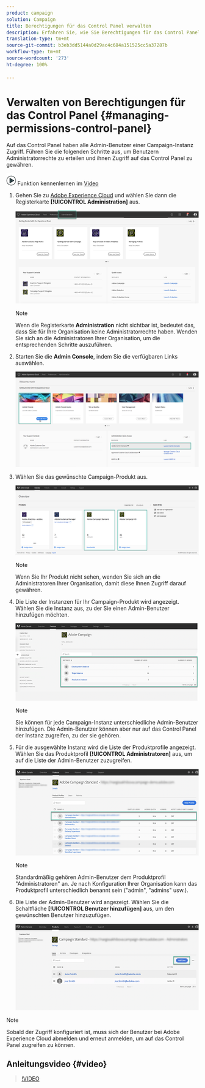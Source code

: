 ```yaml
---
product: campaign
solution: Campaign
title: Berechtigungen für das Control Panel verwalten
description: Erfahren Sie, wie Sie Berechtigungen für das Control Panel verwalten
translation-type: tm+mt
source-git-commit: b3eb3dd5144a0d29ac4c684a151525cc5a37287b
workflow-type: tm+mt
source-wordcount: '273'
ht-degree: 100%

---
```



# Verwalten von Berechtigungen für das Control Panel {#managing-permissions-control-panel}

Auf das Control Panel haben alle Admin-Benutzer einer Campaign-Instanz Zugriff. Führen Sie die folgenden Schritte aus, um Benutzern Administratorrechte zu erteilen und ihnen Zugriff auf das Control Panel zu gewähren.

![](assets/do-not-localize/how-to-video.png) Funktion kennenlernen im [Video](#video)

1. Gehen Sie zu [Adobe Experience Cloud](https://experiencecloud.adobe.com/) und wählen Sie dann die Registerkarte **[!UICONTROL Administration]** aus.

   ![](assets/do-not-localize/control_panel_add_user1.png)

   >[!NOTE]
   >
   >Wenn die Registerkarte <b>Administration</b> nicht sichtbar ist, bedeutet das, dass Sie für Ihre Organisation keine Administratorrechte haben. Wenden Sie sich an die Administratoren Ihrer Organisation, um die entsprechenden Schritte auszuführen.

1. Starten Sie die **Admin Console**, indem Sie die verfügbaren Links auswählen.

   ![](assets/do-not-localize/control_panel_admin1.png)

1. Wählen Sie das gewünschte Campaign-Produkt aus.

   ![](assets/do-not-localize/control_panel_add_user3.png)

   >[!NOTE]
   >
   >Wenn Sie Ihr Produkt nicht sehen, wenden Sie sich an die Administratoren Ihrer Organisation, damit diese Ihnen Zugriff darauf gewähren.

1. Die Liste der Instanzen für Ihr Campaign-Produkt wird angezeigt. Wählen Sie die Instanz aus, zu der Sie einen Admin-Benutzer hinzufügen möchten.

   ![](assets/do-not-localize/control_panel_add_user4.png)

   >[!NOTE]
   >
   >Sie können für jede Campaign-Instanz unterschiedliche Admin-Benutzer hinzufügen. Die Admin-Benutzer können aber nur auf das Control Panel der Instanz zugreifen, zu der sie gehören.

1. Für die ausgewählte Instanz wird die Liste der Produktprofile angezeigt. Wählen Sie das Produktprofil **[!UICONTROL Administratoren]** aus, um auf die Liste der Admin-Benutzer zuzugreifen.

   ![](assets/do-not-localize/control_panel_add_user_5.png)

   >[!NOTE]
   >
   >Standardmäßig gehören Admin-Benutzer dem Produktprofil &quot;Administratoren&quot; an. Je nach Konfiguration Ihrer Organisation kann das Produktprofil unterschiedlich benannt sein (&quot;admin&quot;, &quot;admins&quot; usw.).

1. Die Liste der Admin-Benutzer wird angezeigt. Wählen Sie die Schaltfläche **[!UICONTROL Benutzer hinzufügen]** aus, um den gewünschten Benutzer hinzuzufügen.

   ![](assets/do-not-localize/control_panel_add_user_6.png)

>[!NOTE]
>
>Sobald der Zugriff konfiguriert ist, muss sich der Benutzer bei Adobe Experience Cloud abmelden und erneut anmelden, um auf das Control Panel zugreifen zu können.

## Anleitungsvideo {#video}

>[!VIDEO](https://video.tv.adobe.com/v/27147?quality=12)
